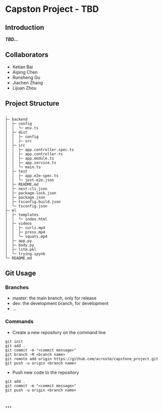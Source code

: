 # Capston Project - TBD
## Introduction
***TBD...***

## Collaborators
* Ketian Bai
* Aiping Chen
* Runsheng Gu
* Jiachen Zhang
* Lijuan Zhou

## Project Structure
```
.
├─ backend                           
│  ├─ config                         
│  │  └─ env.ts                      
│  ├─ dist                           
│  │  ├─ config                                   
│  │  ├─ src                         
│  ├─ src                            
│  │  ├─ app.controller.spec.ts      
│  │  ├─ app.controller.ts           
│  │  ├─ app.module.ts               
│  │  ├─ app.service.ts              
│  │  └─ main.ts                     
│  ├─ test                           
│  │  ├─ app.e2e-spec.ts             
│  │  └─ jest-e2e.json               
│  ├─ README.md                      
│  ├─ nest-cli.json                  
│  ├─ package-lock.json              
│  ├─ package.json                   
│  ├─ tsconfig.build.json            
│  └─ tsconfig.json                  
├─ ml                                
│  ├─ templates                      
│  │  └─ index.html                  
│  ├─ videos                         
│  │  ├─ curls.mp4                   
│  │  ├─ press.mp4                   
│  │  └─ squats.mp4                  
│  ├─ app.py                         
│  ├─ body.py                        
│  ├─ lstm.pkl                       
│  └─ trying.ipynb                   
└─ README.md  
```
## Git Usage
### Branches
* master: the main branch, only for release
* dev: the development branch, for development
* ...

### Commands
- Create a new repository on the command line
``` shell
git init
git add .
git commit -m "<commit message>"
git branch -M <branch name>
git remote add origin https://github.com/acrostm/capstone_project.git
git push -u origin <branch name>
```
- Push new code to the repository
``` shell
git add .
git commit -m "<commit message>"
git push -u origin <branch name>
```

## ...
